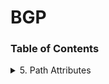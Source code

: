 # BGP
### Table of Contents

<details>
<summary> 5. Path Attributes</summary>

- [Path Attributes](docs/5-path-attributes/5-path-attributes.md)
  - [5.1 Path Attribute Usage](docs/5-path-attributes/5.0-path-attribute-usage.md)
    - [5.1 ORIGIN](docs/5-path-attributes/5.1-origin.md)
    - [5.2 AS_PATH](docs/5-path-attributes/5.2-as-path.md)
    - [5.3 NEXT_HOP](docs/5-path-attributes/5.3-next-hop.md)
    - [5.4 MULTI_EXIT_DISC](docs/5-path-attributes/5.4-multi-exit-disc.md)
    - [5.5 LOCAL_PREF](docs/5-path-attributes/5.5-local-pref.md)
    - [5.6 ATOMIC_AGGREGATE](docs/5-path-attributes/5.6-atomic-aggregate.md)
    - [5.7 AGGREGATOR](docs/5-path-attributes/5.7-aggregator.md)


